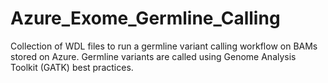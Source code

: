 # Azure_Exome_Germline_Calling

Collection of WDL files to run a germline variant calling workflow on BAMs stored on Azure. Germline variants are called using Genome Analysis Toolkit (GATK) best practices.
